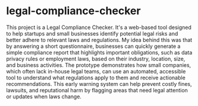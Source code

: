 # legal-compliance-checker
This project is a Legal Compliance Checker. It's a web-based tool designed to help startups and small businesses identify potential legal risks and better adhere to relevant laws and regulations. My idea behind this was that by answering a short questionnaire, businesses can quickly generate a simple compliance report that highlights important obligations, such as data privacy rules or employment laws, based on their industry, location, size, and business activities.
The prototype demonstrates how small companies, which often lack in-house legal teams, can use an automated, accessible tool to understand what regulations apply to them and receive actionable recommendations. This early warning system can help prevent costly fines, lawsuits, and reputational harm by flagging areas that need legal attention or updates when laws change.

